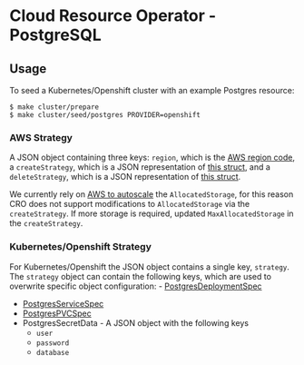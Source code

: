 # Cloud Resource Operator - PostgreSQL

## Usage
To seed a Kubernetes/Openshift cluster with an example Postgres resource:
```
$ make cluster/prepare 
$ make cluster/seed/postgres PROVIDER=openshift
```
### AWS Strategy
A JSON object containing three keys: `region`, which is the [AWS region code](https://docs.aws.amazon.com/general/latest/gr/rande.html#ses_region), a `createStrategy`, which is a JSON representation of [this struct](https://docs.aws.amazon.com/sdk-for-go/api/service/rds/#CreateDBInstanceInput), and a `deleteStrategy`, which is a JSON representation of [this struct](https://docs.aws.amazon.com/sdk-for-go/api/service/rds/#DeleteDBInstanceInput).

We currently rely on [AWS to autoscale](https://docs.aws.amazon.com/AmazonRDS/latest/UserGuide/USER_PIOPS.StorageTypes.html) the `AllocatedStorage`, for this reason CRO does not support modifications to `AllocatedStorage` via the `createStrategy`. If more storage is required, updated `MaxAllocatedStorage` in the `createStrategy`.  

### Kubernetes/Openshift Strategy
For Kubernetes/Openshift the JSON object contains a single key, `strategy`. The `strategy` object can contain the  following keys, which are used to overwrite specific object configuration: - [PostgresDeploymentSpec](https://godoc.org/k8s.io/api/apps/v1#DeploymentSpec)
- [PostgresServiceSpec](https://godoc.org/k8s.io/api/core/v1#ServiceSpec)
- [PostgresPVCSpec](https://godoc.org/k8s.io/api/core/v1#PersistentVolumeClaimSpec)
- PostgresSecretData - A JSON object with the following keys 
    - `user`
    - `password`
    - `database` 
